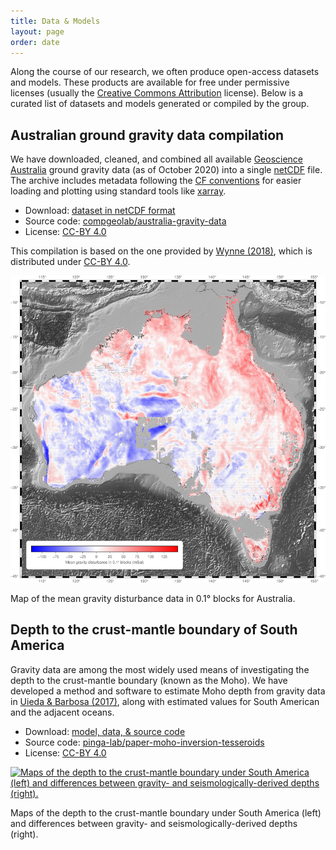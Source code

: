 ```yaml
---
title: Data & Models
layout: page
order: date
---
```


Along the course of our research, we often produce open-access datasets and
models. These products are available for free under permissive licenses
(usually the
[Creative Commons Attribution](https://creativecommons.org/licenses/by/4.0/)
license). Below is a curated list of datasets and models
generated or compiled by the group.

<div class="home-block">
<div class="row">
<div class="col-md-6">

<h2>Australian ground gravity data compilation</h2>

<p>
We have downloaded, cleaned, and combined all available
<a href="http://www.ga.gov.au/">Geoscience Australia</a>
ground gravity data (as of October 2020) into a single
<a href="https://en.wikipedia.org/wiki/NetCDF">netCDF</a> file.
The archive includes metadata following the
<a href="http://cfconventions.org/Data/cf-conventions/cf-conventions-1.8/cf-conventions.html">CF conventions</a>
for easier loading and plotting using standard tools like
<a href="http://xarray.pydata.org/">xarray</a>.
</p>

<ul class="fa-ul">
    <li>
        <i class="fa-li fa fa-download"></i> Download:
        <a href="https://doi.org/10.6084/m9.figshare.13643837">dataset in netCDF format</a>
    </li>
    <li>
        <i class="fa-li fa fa-github"></i> Source code:
        <a href="https://github.com/compgeolab/australia-gravity-data">compgeolab/australia-gravity-data</a>
    </li>
    <li>
        <i class="fa-li fa fa-gavel"></i> License:
        <a href="https://creativecommons.org/licenses/by/4.0/">CC-BY 4.0</a>
    </li>
</ul>

<p class="caption">
This compilation is based on the one provided by
<a href="https://doi.org/10.26186/5c1987fa17078">Wynne (2018)</a>,
which is distributed under
<a href="https://creativecommons.org/licenses/by/4.0/">CC-BY 4.0</a>.
</p>

</div>
<div class="col-md-6">

<a href="https://github.com/compgeolab/australia-gravity-data">
<img src="/images/australia-ground-gravity.jpg" alt="Map of the mean gravity disturbance data in 0.1° blocks for the whole of Australia.">
</a>
<p class="caption">
Map of the mean gravity disturbance data in 0.1° blocks for Australia.
</p>

</div>
</div>
</div>


<div class="home-block">
<div class="row">
<div class="col-md-6">

<h2>Depth to the crust-mantle boundary of South America</h2>

<p>
Gravity data are among the most widely used means of investigating the depth to
the crust-mantle boundary (known as the Moho).
We have developed a method and software to estimate Moho depth from gravity
data in
<a href="/publications/moho-tesseroid-inversion.html">Uieda & Barbosa
(2017)</a>,
along with estimated values for South American and the adjacent oceans.
</p>

<ul class="fa-ul">
    <li>
        <i class="fa-li fa fa-download"></i> Download:
        <a href="https://doi.org/10.6084/m9.figshare.3987267">model, data, &
source code</a>
    </li>
    <li>
        <i class="fa-li fa fa-github"></i> Source code:
        <a href="https://github.com/pinga-lab/paper-moho-inversion-tesseroids">pinga-lab/paper-moho-inversion-tesseroids</a>
    </li>
    <li>
        <i class="fa-li fa fa-gavel"></i> License:
        <a href="https://creativecommons.org/licenses/by/4.0/">CC-BY 4.0</a>
    </li>
</ul>

</div>
<div class="col-md-6">

<a href="/publications/moho-tesseroid-inversion.html">
<img src="/images/south-american-moho.jpg"
     alt="Maps of the depth to the crust-mantle boundary under South America (left) and differences between gravity- and seismologically-derived depths (right).">
</a>
<p class="caption">
Maps of the depth to the crust-mantle boundary under South America (left) and differences between gravity- and seismologically-derived depths (right).
</p>

</div>
</div>
</div>
